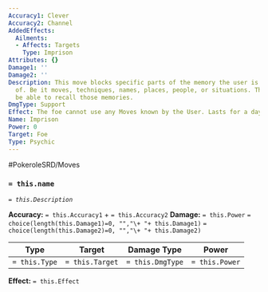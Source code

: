 ```yaml
---
Accuracy1: Clever
Accuracy2: Channel
AddedEffects:
  Ailments:
  - Affects: Targets
    Type: Imprison
Attributes: {}
Damage1: ''
Damage2: ''
Description: This move blocks specific parts of the memory the user is well aware
  of. Be it moves, techniques, names, places, people, or situations. The target won't
  be able to recall those memories.
DmgType: Support
Effect: The foe cannot use any Moves known by the User. Lasts for a day.
Name: Imprison
Power: 0
Target: Foe
Type: Psychic
---
```


#PokeroleSRD/Moves

### `= this.name` 
*`= this.Description`*

**Accuracy:** `= this.Accuracy1` + `= this.Accuracy2`
**Damage:** `= this.Power` `= choice(length(this.Damage1)=0, "","\+ "+ this.Damage1)` `= choice(length(this.Damage2)=0, "","\+ "+ this.Damage2)`

| Type          | Target          | Damage Type          | Power          |
| ------------- | --------------- | ---------------- | -------------- |
| `= this.Type` | `= this.Target` | `= this.DmgType` | `= this.Power` | 

**Effect:** `= this.Effect`